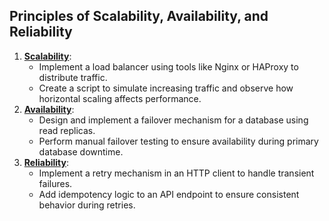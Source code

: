 ## **Principles of Scalability, Availability, and Reliability**

1.  **[Scalability](./scalability.md)**:
    -   Implement a load balancer using tools like Nginx or HAProxy to distribute traffic.
    -   Create a script to simulate increasing traffic and observe how horizontal scaling affects performance.
2.  **[Availability](./availability.md)**:
    -   Design and implement a failover mechanism for a database using read replicas.
    -   Perform manual failover testing to ensure availability during primary database downtime.
3.  **[Reliability](./reliability.md)**:
    -   Implement a retry mechanism in an HTTP client to handle transient failures.
    -   Add idempotency logic to an API endpoint to ensure consistent behavior during retries.